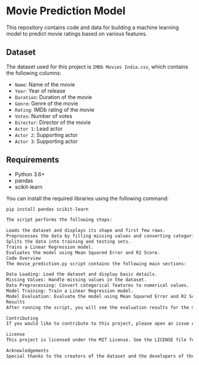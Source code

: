 # Movie Prediction Model

This repository contains code and data for building a machine learning model to predict movie ratings based on various features.

## Dataset

The dataset used for this project is `IMDb Movies India.csv`, which contains the following columns:

- `Name`: Name of the movie
- `Year`: Year of release
- `Duration`: Duration of the movie
- `Genre`: Genre of the movie
- `Rating`: IMDb rating of the movie
- `Votes`: Number of votes
- `Director`: Director of the movie
- `Actor 1`: Lead actor
- `Actor 2`: Supporting actor
- `Actor 3`: Supporting actor

## Requirements

- Python 3.6+
- pandas
- scikit-learn

You can install the required libraries using the following command:

```bash
pip install pandas scikit-learn

The script performs the following steps:

Loads the dataset and displays its shape and first few rows.
Preprocesses the data by filling missing values and converting categorical features to numerical values.
Splits the data into training and testing sets.
Trains a Linear Regression model.
Evaluates the model using Mean Squared Error and R2 Score.
Code Overview
The movie_prediction.py script contains the following main sections:

Data Loading: Load the dataset and display basic details.
Missing Values: Handle missing values in the dataset.
Data Preprocessing: Convert categorical features to numerical values.
Model Training: Train a Linear Regression model.
Model Evaluation: Evaluate the model using Mean Squared Error and R2 Score.
Results
After running the script, you will see the evaluation results for the model, including Mean Squared Error and R2 Score.

Contributing
If you would like to contribute to this project, please open an issue or submit a pull request.

License
This project is licensed under the MIT License. See the LICENSE file for details.

Acknowledgements
Special thanks to the creators of the dataset and the developers of the libraries used in this project.
